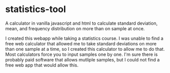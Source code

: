 # statistics-tool
A calculator in vanilla javascript and html to calculate standard deviation, mean, and frequency distribution on more than on sample at once.

I created this webapp while taking a statistics course. I was unable to find a free web calculator that allowed me to take standard deviations
on more than one sample at a time, so I created this calculator to allow me to do that. Most calculators force you to input samples one by one.
I'm sure there is probably paid software that allows mutliple samples, but I could not find a free web app that would allow this.
